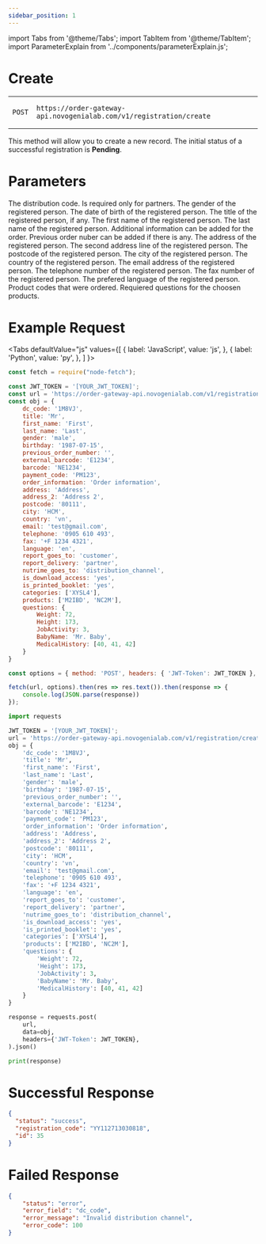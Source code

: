 ```yaml
---
sidebar_position: 1
---
```


import Tabs from '@theme/Tabs';
import TabItem from '@theme/TabItem';
import ParameterExplain from '../components/parameterExplain.js';

# Create

<table>
<tr class="api">
<td class="api">

```text
POST
```

</td>
<td class="api">

```text
https://order-gateway-api.novogenialab.com/v1/registration/create
```

</td>
</tr>
</table>

This method will allow you to create a new record. The initial status of a successful registration is **Pending**.

# Parameters

<ParameterExplain parameter="dc_code" typ="string">
The distribution code. Is required only for partners.
</ParameterExplain>

<ParameterExplain parameter="gender" typ="string" possibleValues='["male", "female"]'>
The gender of the registered person.
</ParameterExplain>

<ParameterExplain parameter="birthday" typ="string" possibleValues='["YYYY-MM-DD"]'>
The date of birth of the registered person.
</ParameterExplain>

<ParameterExplain parameter="pager_num_records" typ="number" defaultVal="20">

</ParameterExplain>

<ParameterExplain parameter="title" typ="string" defaultVal="">
The title of the registered person, if any.
</ParameterExplain>

<ParameterExplain parameter="first_name" typ="string">
The first name of the registered person.
</ParameterExplain>

<ParameterExplain parameter="last_name" typ="string">
The last name of the registered person.
</ParameterExplain>

<ParameterExplain parameter="order_information" typ="string" defaultVal="">
Additional information can be added for the order.
</ParameterExplain>

<ParameterExplain parameter="previous_order_number" typ="string" defaultVal="">
Previous order nuber can be added if there is any. 
</ParameterExplain>

<ParameterExplain parameter="external_barcode" typ="string" defaultVal="">

</ParameterExplain>

<ParameterExplain parameter="barcode" typ="string" defaultVal="">

</ParameterExplain>

<ParameterExplain parameter="payment_code" typ="string" defaultVal="">

</ParameterExplain>

<ParameterExplain parameter="address" typ="string" defaultVal="">
The address of the registered person.
</ParameterExplain>

<ParameterExplain parameter="address_2" typ="string" defaultVal="">
The second address line of the registered person.
</ParameterExplain>

<ParameterExplain parameter="postcode" typ="string" defaultVal="">
The postcode of the registered person.
</ParameterExplain>

<ParameterExplain parameter="city" typ="string" defaultVal="">
The city of the registered person.
</ParameterExplain>

<ParameterExplain parameter="country" typ="string" defaultVal="">
The country of the registered person.
</ParameterExplain>

<ParameterExplain parameter="email" typ="string" defaultVal="">
The email address of the registered person.
</ParameterExplain>

<ParameterExplain parameter="telephone" typ="string" defaultVal="">
The telephone number of the registered person.
</ParameterExplain>

<ParameterExplain parameter="fax" typ="string" defaultVal="">
The fax number of the registered person.
</ParameterExplain>

<ParameterExplain parameter="language" typ="string" defaultVal="">
The prefered language of the registered person.
</ParameterExplain>

<ParameterExplain parameter="report_goes_to" typ="string" possibleValues='["customer", "partner", "distibution_channel"]'>

</ParameterExplain>

<ParameterExplain parameter="nutrime_goes_to" typ="string" possibleValues='["customer", "partner", "distibution_channel"]'>

</ParameterExplain>

<ParameterExplain parameter="is_download_access" typ="string" defaultVal="no" possibleValues='["yes", "no"]'>

</ParameterExplain>

<ParameterExplain parameter="is_printed_booklet" typ="string" defaultVal="no" possibleValues='["yes", "no"]'>

</ParameterExplain>

<ParameterExplain parameter="categories" typ="string | list" defaultVal="">

</ParameterExplain>

<ParameterExplain parameter="products" typ="string | list" defaultVal="">
Product codes that were ordered. 
</ParameterExplain>

<ParameterExplain parameter="question" typ="map" defaultVal="">
Requiered questions for the choosen products.
</ParameterExplain>

<ParameterExplain parameter="printed_report_delivery_customer" typ="string" defaultVal="no" possibleValues='["yes", "no"]'>

</ParameterExplain>

<ParameterExplain parameter="printed_report_delivery_partner" typ="string" defaultVal="no" possibleValues='["yes", "no"]'>

</ParameterExplain>

<ParameterExplain parameter="printed_report_delivery_distribution_channel" typ="string" defaultVal="no" possibleValues='["yes", "no"]'>

</ParameterExplain>

<ParameterExplain parameter="printed_report_delivery_other" typ="string" defaultVal="no" possibleValues='["yes", "no"]'>

</ParameterExplain>

<ParameterExplain parameter="printed_report_delivery_other_name" typ="string">

</ParameterExplain>

<ParameterExplain parameter="printed_report_delivery_other_street" typ="string">

</ParameterExplain>

<ParameterExplain parameter="printed_report_delivery_other_city" typ="string">

</ParameterExplain>

<ParameterExplain parameter="printed_report_delivery_other_telephone" typ="string">

</ParameterExplain>

<ParameterExplain parameter="printed_report_delivery_other_country" typ="string">

</ParameterExplain>

# Example Request

<Tabs
defaultValue="js"
values={[
{ label: 'JavaScript', value: 'js', },
{ label: 'Python', value: 'py', },
]
}>
<TabItem value="js">

```jsx
const fetch = require("node-fetch");

const JWT_TOKEN = '[YOUR_JWT_TOKEN]';
const url = 'https://order-gateway-api.novogenialab.com/v1/registration/create';
const obj = {
    dc_code: '1M8VJ',
    title: 'Mr',
    first_name: 'First',
    last_name: 'Last',
    gender: 'male',
    birthday: '1987-07-15',
    previous_order_number: '',
    external_barcode: 'E1234',
    barcode: 'NE1234',
    payment_code: 'PM123',
    order_information: 'Order information',
    address: 'Address',
    address_2: 'Address 2',
    postcode: '80111',
    city: 'HCM',
    country: 'vn',
    email: 'test@gmail.com',
    telephone: '0905 610 493',
    fax: '+F 1234 4321',
    language: 'en',
    report_goes_to: 'customer',
    report_delivery: 'partner',
    nutrime_goes_to: 'distribution_channel',
    is_download_access: 'yes',
    is_printed_booklet: 'yes',
    categories: ['XYSL4'],
    products: ['M2IBD', 'NC2M'],
    questions: {
        Weight: 72,
        Height: 173,
        JobActivity: 3,
        BabyName: 'Mr. Baby',
        MedicalHistory: [40, 41, 42]
    }
}

const options = { method: 'POST', headers: { 'JWT-Token': JWT_TOKEN }, body: obj};

fetch(url, options).then(res => res.text()).then(response => {
    console.log(JSON.parse(response))
});
```

</TabItem>
<TabItem value="py">

```py
import requests

JWT_TOKEN = '[YOUR_JWT_TOKEN]';
url = 'https://order-gateway-api.novogenialab.com/v1/registration/create';
obj = {
    'dc_code': '1M8VJ',
    'title': 'Mr',
    'first_name': 'First',
    'last_name': 'Last',
    'gender': 'male',
    'birthday': '1987-07-15',
    'previous_order_number': '',
    'external_barcode': 'E1234',
    'barcode': 'NE1234',
    'payment_code': 'PM123',
    'order_information': 'Order information',
    'address': 'Address',
    'address_2': 'Address 2',
    'postcode': '80111',
    'city': 'HCM',
    'country': 'vn',
    'email': 'test@gmail.com',
    'telephone': '0905 610 493',
    'fax': '+F 1234 4321',
    'language': 'en',
    'report_goes_to': 'customer',
    'report_delivery': 'partner',
    'nutrime_goes_to': 'distribution_channel',
    'is_download_access': 'yes',
    'is_printed_booklet': 'yes',
    'categories': ['XYSL4'],
    'products': ['M2IBD', 'NC2M'],
    'questions': {
        'Weight': 72,
        'Height': 173,
        'JobActivity': 3,
        'BabyName': 'Mr. Baby',
        'MedicalHistory': [40, 41, 42]
    }
}

response = requests.post(
    url,
    data=obj,
    headers={'JWT-Token': JWT_TOKEN},
).json()

print(response)
```

</TabItem>
</Tabs>

# Successful Response

```json
{
  "status": "success",
  "registration_code": "YY112713030818",
  "id": 35
}
```

# Failed Response

```json
{
    "status": "error",
    "error_field": "dc_code",
    "error_message": "Invalid distribution channel",
    "error_code": 100
}
```